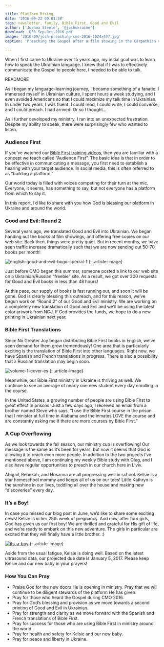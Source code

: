 ```yaml
---

title: Platform Rising
date: '2016-09-22 09:01:58'
tags: newsletter, family, Bible First, Good and Evil
author: ['Joshua Steele', '@joshukraine']
download: 'OFR-Sep-Oct-2016.pdf'
image: '2016/09/josh-preaching-cmo-2016-1024x497.jpg'
caption: 'Preaching the Gospel after a film showing in the Carpathian village of Scherbovets.'

---
```


When I first came to Ukraine over 15 years ago, my initial goal was to learn how to speak the Ukrainian language. I knew that if I was to effectively communicate the Gospel to people here, I needed to be able to talk.

READMORE

As I began my language-learning journey, I became something of a fanatic. I immersed myself in Ukrainian culture, I spent hours a week studying, and I even avoided Americans so that I could maximize my talk time in Ukrainian. In under two years, I was fluent. I could read, I could write, I could converse, and I could preach. I had arrived! Or so I thought...

As I further developed my ministry, I ran into an unexpected frustration. Despite my ability to speak, there were surprisingly few who wanted to listen.

### Audience First

If you’ve watched our <a href="http://getbiblefirst.com/training/#video-start">Bible First training videos</a>, then you are familiar with a concept we teach called “Audience First”. The basic idea is that in order to be effective in communicating a message, you first need to establish a hearing with your target audience. In social media, this is often referred to as “building a platform.”

Our world today is filled with voices competing for their turn at the mic. Everyone, it seems, has something to say, but not everyone has a platform from which to say it.

In this report, I’d like to share with you how God is blessing our platform in Ukraine and around the world.

### Good and Evil: Round 2

Several years ago, we translated Good and Evil into Ukrainian. We began handing out the books at film showings, and offering free copies on our web site. Back then, things were pretty quiet. But in recent months, we have seen traffic increase dramatically such that we are now sending out 50-70 books per month!

<img class="aligncenter size-medium wp-image-2051" src="https://s3.amazonaws.com/images.ofreport.com/2016/09/english-good-and-evil-bogo-special-1-240x450.jpg" alt="english-good-and-evil-bogo-special-1" />
{: .article-image}

Just before CMO began this summer, someone posted a link to our web site on a Ukrainian/Russian “freebie” site. As a result, we got over 300 requests for Good and Evil books in less than 48 hours!

At this pace, our supply of books is fast running out, and soon it will be gone. God is clearly blessing this outreach, and for this reason, we’ve begun work on “Round 2” of our Good and Evil ministry. We are working on a completely new translation of Good and Evil and we’ll be using the latest color artwork from NGJ. If God provides the funds, we hope to do a new printing in Ukrainian next year.

### Bible First Translations

Since No Greater Joy began distributing Bible First books in English, we’ve seen demand for them grow tremendously! One area that is particularly exciting is the translation of Bible First into other languages. Right now, we have Spanish and French translations in progress. There is also a possibility that a Russian translation may begin soon.

<img class="aligncenter size-full wp-image-2053" src="https://s3.amazonaws.com/images.ofreport.com/2016/09/Volume-1-Cover-ES.png" alt="volume-1-cover-es" />
{: .article-image}

Meanwhile, our Bible First ministry in Ukraine is thriving as well. We continue to see an average of nearly one new student every day enrolling in the course.

In the United States, a growing number of people are using Bible First to great effect in prisons. Just a few days ago, I received an email from a brother named Steve who says, “I use the Bible First course in the prison that I minister at full time in Alabama and the inmates LOVE the course and are constantly asking me if there are more courses by Bible First.”

### A Cup Overflowing

As we look towards the fall season, our ministry cup is overflowing! Our message is the same as it’s been for years, but now it seems that God is allowing it to reach even more people. In addition to the two projects I’ve mentioned above, I am continuing my weekly Bible study with Oleg, and I also have regular opportunities to preach in our church here in L’viv.

Abigail, Rebekah, and Hosanna are all progressing well in school. Kelsie is a star homeschool mommy and keeps all of us on our toes! Little Kathryn is the sunshine in our lives, toddling all over the house and making new “discoveries” every day.

### It’s a Boy!

In case you missed our blog post in June, we’d like to share some exciting news! Kelsie is in her 25th week of pregnancy. And now, after four girls, God has given us our first boy! We are thrilled and grateful for His gift of life, and we’re ready to embark on this new adventure. The girls in particular are excited that they will finally have a little brother. :)

<a href="https://s3.amazonaws.com/images.ofreport.com/2016/09/its-a-boy.jpg"><img class="aligncenter size-medium wp-image-2055" src="https://s3.amazonaws.com/images.ofreport.com/2016/09/its-a-boy-450x338.jpg" alt="its-a-boy" /></a>
{: .article-image}

Aside from the usual fatigue, Kelsie is doing well. Based on the latest ultrasound data, our projected due date is January 5, 2017. Please keep Kelsie and our new baby in your prayers!

### How You Can Pray

* Praise God for the new doors He is opening in ministry. Pray that we will continue to be diligent stewards of the platform He has given.
* Pray for those who heard the Gospel during CMO 2016.
* Pray for God’s blessing and provision as we move towards a second printing of Good and Evil in Ukrainian.
* Pray for strength and clarity as we move forward with the Spanish and French translations of Bible First.
* Pray for success for those who are using Bible First in ministry around the world.
* Pray for health and safety for Kelsie and our new baby.
* Pray for peace and liberty in Ukraine.
